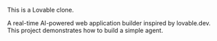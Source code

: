 This is a Lovable clone.

A real-time AI-powered web application builder inspired by lovable.dev. This project demonstrates how to build a simple agent.
